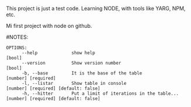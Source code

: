 This project is just a test code. Learning NODE, with tools like YARG, NPM, etc.

Mi first project with node on github.

#NOTES:
```
OPTIONS:
      --help             show help                                          [bool]      
      --version          Show version number                                [bool]  
      -b, --base         It is the base of the table                        [number] [required]  
      -l, --listar       Show table in console                              [number] [required] [default: false]  
      -h, --hitter       Put a limit of iterations in the table...          [number] [required] [default: false]
                                    
```
